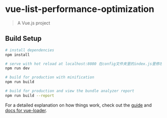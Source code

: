 # vue-list-performance-optimization

> A Vue.js project

## Build Setup

``` bash
# install dependencies
npm install

# serve with hot reload at localhost:8080 在config文件夹里的index.js里修改dev => host值为你当前电脑的ip 这样在同一个局域网下可以在你的手机上运行
npm run dev

# build for production with minification
npm run build

# build for production and view the bundle analyzer report
npm run build --report
```

For a detailed explanation on how things work, check out the [guide](http://vuejs-templates.github.io/webpack/) and [docs for vue-loader](http://vuejs.github.io/vue-loader).
